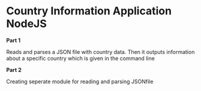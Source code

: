 # Country Information Application NodeJS


**Part 1**

Reads and parses a JSON file with country data. Then it outputs information about a specific country which is given in the command line

**Part 2**

Creating seperate module for reading and parsing JSONfile


